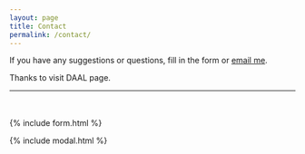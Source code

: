```yaml
---
layout: page
title: Contact
permalink: /contact/
---
```


If you have any suggestions or questions, fill in the form or [email me](mailto:{{site.email}}).

Thanks to visit DAAL page.

---
<br><br>
{% include form.html %}

{% include modal.html %}
